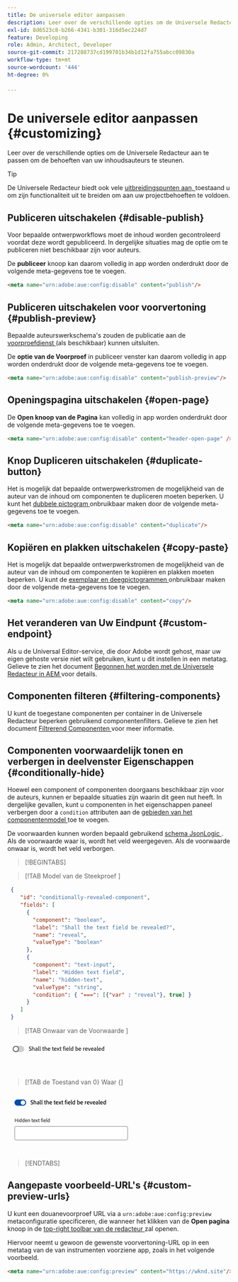 ```yaml
---
title: De universele editor aanpassen
description: Leer over de verschillende opties om de Universele Redacteur aan te passen om de behoeften van uw inhoudsauteurs te steunen.
exl-id: 8d6523c8-b266-4341-b301-316d5ec224d7
feature: Developing
role: Admin, Architect, Developer
source-git-commit: 217288737cd199701b34b1d12fa755abcc09830a
workflow-type: tm+mt
source-wordcount: '444'
ht-degree: 0%

---
```



# De universele editor aanpassen {#customizing}

Leer over de verschillende opties om de Universele Redacteur aan te passen om de behoeften van uw inhoudsauteurs te steunen.

>[!TIP]
>
>De Universele Redacteur biedt ook vele [ uitbreidingspunten aan, ](/help/implementing/universal-editor/extending.md) toestaand u om zijn functionaliteit uit te breiden om aan uw projectbehoeften te voldoen.

## Publiceren uitschakelen {#disable-publish}

Voor bepaalde ontwerpworkflows moet de inhoud worden gecontroleerd voordat deze wordt gepubliceerd. In dergelijke situaties mag de optie om te publiceren niet beschikbaar zijn voor auteurs.

De **publiceer** knoop kan daarom volledig in app worden onderdrukt door de volgende meta-gegevens toe te voegen.

```html
<meta name="urn:adobe:aue:config:disable" content="publish"/>
```

## Publiceren uitschakelen voor voorvertoning {#publish-preview}

Bepaalde auteurswerkschema&#39;s zouden de publicatie aan de [ voorproefdienst ](/help/sites-cloud/authoring/sites-console/previewing-content.md) (als beschikbaar) kunnen uitsluiten.

De **optie van de Voorproef** in publiceer venster kan daarom volledig in app worden onderdrukt door de volgende meta-gegevens toe te voegen.

```html
<meta name="urn:adobe:aue:config:disable" content="publish-preview"/>
```

## Openingspagina uitschakelen {#open-page}

De **Open knoop van de Pagina** kan volledig in app worden onderdrukt door de volgende meta-gegevens toe te voegen.

```html
<meta name="urn:adobe:aue:config:disable" content="header-open-page" />
```

## Knop Dupliceren uitschakelen {#duplicate-button}

Het is mogelijk dat bepaalde ontwerpwerkstromen de mogelijkheid van de auteur van de inhoud om componenten te dupliceren moeten beperken. U kunt het [ dubbele pictogram ](/help/sites-cloud/authoring/universal-editor/navigation.md#duplicate) onbruikbaar maken door de volgende meta-gegevens toe te voegen.

```html
<meta name="urn:adobe:aue:config:disable" content="duplicate"/>
```

## Kopiëren en plakken uitschakelen {#copy-paste}

Het is mogelijk dat bepaalde ontwerpwerkstromen de mogelijkheid van de auteur van de inhoud om componenten te kopiëren en plakken moeten beperken. U kunt de [ exemplaar en deegpictogrammen ](/help/sites-cloud/authoring/universal-editor/authoring.md#copy-paste) onbruikbaar maken door de volgende meta-gegevens toe te voegen.

```html
<meta name="urn:adobe:aue:config:disable" content="copy"/>
```

## Het veranderen van Uw Eindpunt {#custom-endpoint}

Als u de Universal Editor-service, die door Adobe wordt gehost, maar uw eigen gehoste versie niet wilt gebruiken, kunt u dit instellen in een metatag. Gelieve te zien het document [ Begonnen het worden met de Universele Redacteur in AEM ](/help/implementing/universal-editor/getting-started.md##configuration-settings) voor details.

## Componenten filteren {#filtering-components}

U kunt de toegestane componenten per container in de Universele Redacteur beperken gebruikend componentenfilters. Gelieve te zien het document [ Filtrerend Componenten ](/help/implementing/universal-editor/filtering.md) voor meer informatie.

## Componenten voorwaardelijk tonen en verbergen in deelvenster Eigenschappen {#conditionally-hide}

Hoewel een component of componenten doorgaans beschikbaar zijn voor de auteurs, kunnen er bepaalde situaties zijn waarin dit geen nut heeft. In dergelijke gevallen, kunt u componenten in het eigenschappen paneel verbergen door a `condition` attributen aan de [ gebieden van het componentenmodel ](/help/implementing/universal-editor/field-types.md#fields) toe te voegen.

De voorwaarden kunnen worden bepaald gebruikend [ schema JsonLogic ](https://jsonlogic.com/). Als de voorwaarde waar is, wordt het veld weergegeven. Als de voorwaarde onwaar is, wordt het veld verborgen.

>[!BEGINTABS]

>[!TAB  Model van de Steekproef ]

```json
 {
    "id": "conditionally-revealed-component",
    "fields": [
      {
        "component": "boolean",
        "label": "Shall the text field be revealed?",
        "name": "reveal",
        "valueType": "boolean"
      },
      {
        "component": "text-input",
        "label": "Hidden text field",
        "name": "hidden-text",
        "valueType": "string",
        "condition": { "===": [{"var" : "reveal"}, true] }
      }
    ]
 }
```

>[!TAB  Onwaar van de Voorwaarde ]

![ Verborgen tekstgebied ](assets/hidden.png)

>[!TAB  de Toestand van 0} Waar {]

![ Getoonde tekstgebied ](assets/shown.png)

>[!ENDTABS]

## Aangepaste voorbeeld-URL&#39;s {#custom-preview-urls}

U kunt een douanevoorproef URL via a `urn:adobe:aue:config:preview` metaconfiguratie specificeren, die wanneer het klikken van de **Open pagina** knoop in de [ top-right toolbar van de redacteur ](/help/sites-cloud/authoring/universal-editor/navigation.md#universal-editor-toolbar) zal openen.

Hiervoor neemt u gewoon de gewenste voorvertoning-URL op in een metatag van de van instrumenten voorziene app, zoals in het volgende voorbeeld.

```html
<meta name="urn:adobe:aue:config:preview" content="https://wknd.site"/>
```
